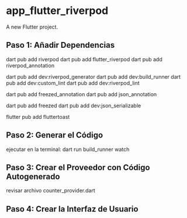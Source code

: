 # app_flutter_riverpod

A new Flutter project.

## Paso 1: Añadir Dependencias

dart pub add riverpod
dart pub add flutter_riverpod
dart pub add riverpod_annotation

dart pub add dev:riverpod_generator
dart pub add dev:build_runner
dart pub add dev:custom_lint
dart pub add dev:riverpod_lint

dart pub add freezed_annotation
dart pub add json_annotation

dart pub add freezed
dart pub add dev:json_serializable

flutter pub add fluttertoast

## Paso 2: Generar el Código

ejecutar en la terminal:
dart run build_runner watch

## Paso 3: Crear el Proveedor con Código Autogenerado

revisar archivo counter_provider.dart

## Paso 4: Crear la Interfaz de Usuario


